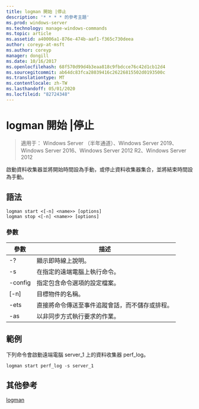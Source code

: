 ```yaml
---
title: logman 開始 |停止
description: '* * * * 的參考主題'
ms.prod: windows-server
ms.technology: manage-windows-commands
ms.topic: article
ms.assetid: a40006a1-876e-474b-aaf1-f365c730deea
author: coreyp-at-msft
ms.author: coreyp
manager: dongill
ms.date: 10/16/2017
ms.openlocfilehash: 68f570d99d4b3eaa818c9fbdcce76c42d1cb12d4
ms.sourcegitcommit: ab64dc83fca28039416c26226815502d0193500c
ms.translationtype: MT
ms.contentlocale: zh-TW
ms.lasthandoff: 05/01/2020
ms.locfileid: "82724348"
---
```

# <a name="logman-start--stop"></a>logman 開始 |停止

> 適用于： Windows Server （半年通道）、Windows Server 2019、Windows Server 2016、Windows Server 2012 R2、Windows Server 2012

啟動資料收集器並將開始時間設為手動，或停止資料收集器集合，並將結束時間設為手動。  

## <a name="syntax"></a>語法  
```  
logman start <[-n] <name>> [options]  
logman stop <[-n] <name>> [options]  
```  
### <a name="parameters"></a>參數  

|     參數      |                                 描述                                  |
|--------------------|------------------------------------------------------------------------------|
|         -?         |                       顯示即時線上說明。                       |
| -s<computer name> |            在指定的遠端電腦上執行命令。             |
|  -config <value>   |           指定包含命令選項的設定檔案。            |
|    [-n]<name>     |                          目標物件的名稱。                          |
|        -ets        | 直接將命令傳送至事件追蹤會話，而不儲存或排程。 |
|        -as         |               以非同步方式執行要求的作業。                |

## <a name="examples"></a>範例  
下列命令會啟動遠端電腦 server_1 上的資料收集器 perf_log。  
```  
logman start perf_log -s server_1  
```  
## <a name="additional-references"></a>其他參考  
[logman](logman.md)  
